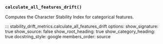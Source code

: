 
### `calculate_all_features_drift()`

Computes the Character Stability Index for categorical features.

::: stability_drift_metrics.calculate_all_features_drift
    options:
      show_signature: true
      show_source: false
      show_root_heading: true
      show_category_heading: true
      docstring_style: google
      members_order: source
